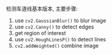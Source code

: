 
检测车道线基本版本, 主要步骤:
1. use `cv2.GaussianBlur()` to blur image
2. use `cv2.Canny()` to detect edges
3. get region of interest 
4. use `cv2.HoughLinesP()` to detect lines
5. `cv2.addWeighted()` combine image
